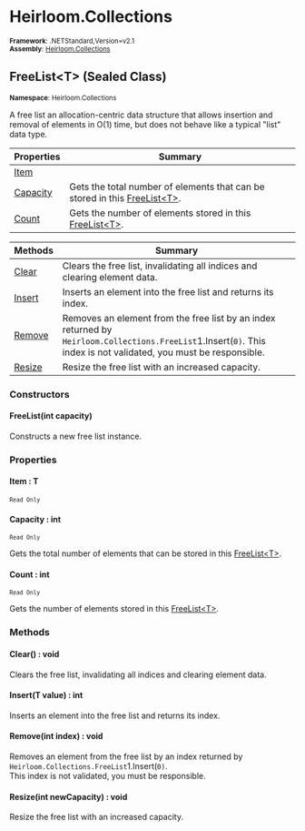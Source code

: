 # Heirloom.Collections

<small>**Framework**: .NETStandard,Version=v2.1</small>  
<small>**Assembly**: [Heirloom.Collections](../Heirloom.Collections/Heirloom.Collections.md)</small>  

## FreeList\<T> (Sealed Class)
<small>**Namespace**: Heirloom.Collections</sub></small>  

A free list an allocation-centric data structure that allows insertion and removal of elements in O(1) time, but does not behave like a typical "list" data type.

| Properties | Summary |
|------------|---------|
| [Item](#ITE8B5A2F95) |  |
| [Capacity](#CAP30F47D6A) | Gets the total number of elements that can be stored in this [FreeList\<T>](Heirloom.Collections.FreeList[T].md). |
| [Count](#COU73CA0BBB) | Gets the number of elements stored in this [FreeList\<T>](Heirloom.Collections.FreeList[T].md). |

| Methods | Summary |
|---------|---------|
| [Clear](#CLE4538C554) | Clears the free list, invalidating all indices and clearing element data. |
| [Insert](#INS5BA4EBFA) | Inserts an element into the free list and returns its index. |
| [Remove](#REM37A8443A) | Removes an element from the free list by an index returned by `Heirloom.Collections.FreeList`1.Insert(`0)`. This index is not validated, you must be responsible. |
| [Resize](#RES3BF62E34) | Resize the free list with an increased capacity. |

### Constructors

#### FreeList(int capacity)

Constructs a new free list instance.

### Properties

#### <a name="ITE8B5A2F95"></a>Item : T

<small>`Read Only`</small>

#### <a name="CAP30F47D6A"></a>Capacity : int

<small>`Read Only`</small>

Gets the total number of elements that can be stored in this [FreeList\<T>](Heirloom.Collections.FreeList[T].md).

#### <a name="COU73CA0BBB"></a>Count : int

<small>`Read Only`</small>

Gets the number of elements stored in this [FreeList\<T>](Heirloom.Collections.FreeList[T].md).

### Methods

#### <a name="CLE4538C554"></a>Clear() : void


Clears the free list, invalidating all indices and clearing element data.

#### <a name="INS5BA4EBFA"></a>Insert(T value) : int


Inserts an element into the free list and returns its index.


#### <a name="REM37A8443A"></a>Remove(int index) : void


Removes an element from the free list by an index returned by `Heirloom.Collections.FreeList`1.Insert(`0)`.   
 This index is not validated, you must be responsible.


#### <a name="RES3BF62E34"></a>Resize(int newCapacity) : void


Resize the free list with an increased capacity.


